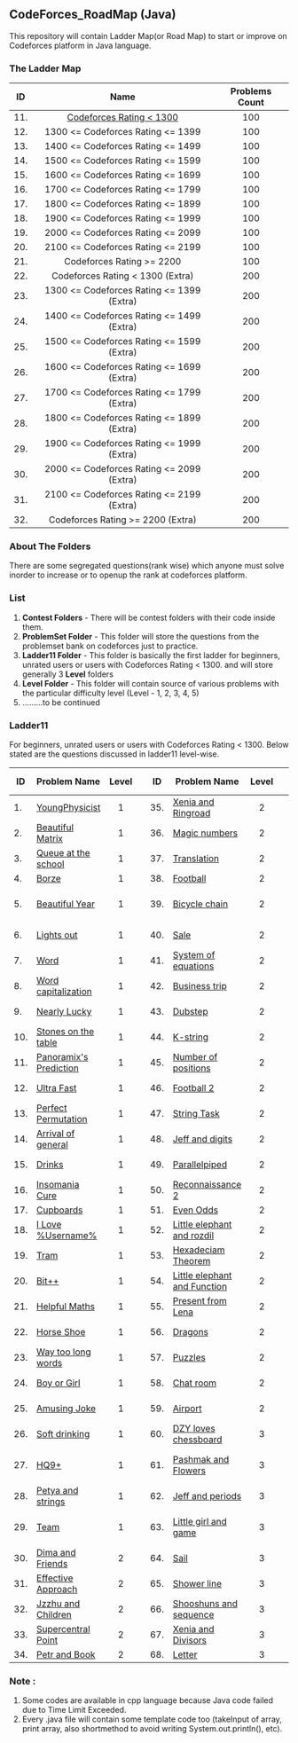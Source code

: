 ## CodeForces_RoadMap (Java)
This repository will contain Ladder Map(or Road Map) to start or improve on Codeforces platform in Java language.

### The Ladder Map 

<center>
  
| ID  |  Name                                       |   Problems Count  |
|:---:|:-------------------------------------------:|:-----------------:|
| 11. |  [Codeforces Rating < 1300](#Ladder11)	    |100          |            
| 12. |  1300 <= Codeforces Rating <= 1399          |      100          |
| 13. |  1400 <= Codeforces Rating <= 1499          |      100          |
| 14. |  1500 <= Codeforces Rating <= 1599          |      100          |
| 15. |  1600 <= Codeforces Rating <= 1699          |      100          |
| 16. |  1700 <= Codeforces Rating <= 1799          |      100          |
| 17. |  1800 <= Codeforces Rating <= 1899          |      100          |
| 18. |  1900 <= Codeforces Rating <= 1999          |      100          |
| 19. |  2000 <= Codeforces Rating <= 2099          |      100          |
| 20. |  2100 <= Codeforces Rating <= 2199          |      100          |
| 21. |  Codeforces Rating >= 2200                  |      100          |
| 22. |  Codeforces Rating < 1300 (Extra)           |      200          |
| 23. |  1300 <= Codeforces Rating <= 1399 (Extra)  |      200          |
| 24. |  1400 <= Codeforces Rating <= 1499 (Extra)  |      200          |
| 25. |  1500 <= Codeforces Rating <= 1599 (Extra)  |      200          |
| 26. |  1600 <= Codeforces Rating <= 1699 (Extra)  |      200          |
| 27. |  1700 <= Codeforces Rating <= 1799 (Extra)  |      200          |
| 28. |  1800 <= Codeforces Rating <= 1899 (Extra)  |      200          |
| 29. |  1900 <= Codeforces Rating <= 1999 (Extra)  |      200          |
| 30. |  2000 <= Codeforces Rating <= 2099 (Extra)  |      200          |
| 31. |  2100 <= Codeforces Rating <= 2199 (Extra)  |      200          |
| 32. |  Codeforces Rating >= 2200 (Extra)          |      200          |

</center>

### About The Folders
There are some segregated questions(rank wise) which anyone must solve inorder to increase or to openup the rank at codeforces platform.

### List 
1. __Contest Folders__ - There will be contest folders with their code inside them.
2. __ProblemSet Folder__ - This folder will store the questions from the problemset bank on codeforces just to practice.
3. __Ladder11 Folder__ - This folder is basically the first ladder for beginners, unrated users or users with Codeforces Rating < 1300. and will store generally 3 __Level__ folders
4. __Level Folder__ - This folder will contain source of various problems with the particular difficulty level (Level - 1, 2, 3, 4, 5)
5. .........to be continued

### Ladder11 
For beginners, unrated users or users with Codeforces Rating < 1300. Below stated are the questions discussed in ladder11 level-wise.

|  ID | Problem Name   |  Level |  | ID | Problem Name | Level | | ID | Problem Name | Level
|---|:--|:-:|---|---|---|:-:|---|---|---|:-:|
|  1. | <a href="http://codeforces.com/problemset/problem/69/A" target="_blank">YoungPhysicist</a>  |  1 | | 35. | <a href="http://codeforces.com/problemset/problem/339/B">Xenia and Ringroad</a> | 2 | |  69. | <a href="http://codeforces.com/problemset/problem/433/A">Kitahara Gift</a> | 3 |
|  2. | <a href="http://codeforces.com/problemset/problem/263/A">Beautiful Matrix</a>  | 1  | | 36. | <a href="http://codeforces.com/problemset/problem/320/A">Magic numbers</a> | 2 | |  70. | <a href="http://codeforces.com/problemset/problem/186/A">Comparing strings</a> | 3 |
|  3. | <a href="http://codeforces.com/problemset/problem/266/B">Queue at the school</a>  |  1 | | 37. | <a href="http://codeforces.com/problemset/problem/41/A">Translation</a> | 2 | |  71. | <a href="http://codeforces.com/problemset/problem/327/B">Hungry Sequence</a> | 3 |
| 4.  |  <a href="http://codeforces.com/problemset/problem/32/B">Borze</a> | 1  |  | 38. | <a href="http://codeforces.com/problemset/problem/43/A">Football</a> | 2 | |  72. | <a href="http://codeforces.com/problemset/problem/242/B">Big segment</a> | 3 |
|  5. | <a href="http://codeforces.com/problemset/problem/271/A">Beautiful Year</a>  |  1 | | 39. | <a href="http://codeforces.com/problemset/problem/215/A">Bicycle chain</a> | 2 | |  73. | <a href="http://codeforces.com/problemset/problem/258/A">Little elephant and bits</a> | 3 |
|  6. | <a href="http://codeforces.com/problemset/problem/275/A">Lights out</a>  |  1 |  | 40. | <a href="http://codeforces.com/problemset/problem/34/B">Sale</a> | 2 | |  74. | <a href="http://codeforces.com/problemset/problem/296/A">Yaroslav permutations</a> | 3 |
|  7. | <a href="http://codeforces.com/problemset/problem/59/A"> Word</a>  |  1 |  | 41. | <a href="http://codeforces.com/problemset/problem/214/A">System of equations</a> | 2 | |  75. | <a href="http://codeforces.com/problemset/problem/363/B">Fence</a> | 3 |
|  8. | <a href="http://codeforces.com/problemset/problem/281/A">Word capitalization</a>  | 1  | | 42. | <a href="http://codeforces.com/problemset/problem/149/A">Business trip</a> | 2 | |  76. | <a href="http://codeforces.com/problemset/problem/350/A">TL</a> | 3 |
|   9.| <a href="http://codeforces.com/problemset/problem/110/A">Nearly Lucky</a>  |  1 |  | 43. | <a href="http://codeforces.com/problemset/problem/208/A">Dubstep</a> | 2 | |  77. | <a href="http://codeforces.com/problemset/problem/246/B">Increase and Decrease</a> | 3 |
|   10.| <a href="http://codeforces.com/problemset/problem/266/A">Stones on the table</a>  | 1  | | 44. | <a href="http://codeforces.com/problemset/problem/219/A">K-string</a> | 2 | |  78. | <a href="http://codeforces.com/problemset/problem/239/A">Two bags of potatoes</a> | 3 |
| 11. | <a href="http://codeforces.com/problemset/problem/80/A"> Panoramix's Prediction</a> | 1 |  | 45. | <a href="http://codeforces.com/problemset/problem/124/A">Number of positions</a> | 2 | |  79. | <a href="http://codeforces.com/problemset/problem/160/B">Unlucky ticket</a> | 3 |
| 12. | <a href="http://codeforces.com/problemset/problem/61/A">Ultra Fast</a> | 1 | | 46. | <a href="http://codeforces.com/problemset/problem/96/A">Football 2</a> | 2 | |  80. | <a href="http://codeforces.com/problemset/problem/253/A">Boys and girls</a> | 3 |
| 13. | <a href="http://codeforces.com/problemset/problem/233/A">Perfect Permutation</a> | 1 | | 47. | <a href="http://codeforces.com/problemset/problem/118/A">String Task</a> | 2 | |  81. | <a href="http://codeforces.com/problemset/problem/236/B">Easy number challenge</a> | 3 |
| 14. | <a href="http://codeforces.com/problemset/problem/144/A">Arrival of general</a> | 1 | | 48. | <a href="http://codeforces.com/problemset/problem/352/A">Jeff and digits</a> | 2 | |  82. | <a href="http://codeforces.com/problemset/problem/304/A">Pythagoras theorem 2</a> | 3 |
| 15. | <a href="http://codeforces.com/problemset/problem/200/B">Drinks</a> | 1 | | 49. | <a href="http://codeforces.com/problemset/problem/224/A">Parallelpiped</a> | 2 | |  83. | <a href="http://codeforces.com/problemset/problem/254/A">Cards with numbers</a> | 3 |
| 16. | <a href="http://codeforces.com/problemset/problem/148/A">Insomania Cure</a> | 1 | | 50. | <a href="http://codeforces.com/problemset/problem/34/A">Reconnaissance 2</a> | 2 | |  84. | <a href="http://codeforces.com/problemset/problem/353/A">Domino</a> | 3 |
| 17. | <a href="http://codeforces.com/problemset/problem/248/A">Cupboards</a> | 1 | | 51. | <a href="http://codeforces.com/problemset/problem/318/A">Even Odds</a> | 2 | |  85. | <a href="http://codeforces.com/problemset/problem/349/A">Cinema line</a> | 3 |
| 18. | <a href="http://codeforces.com/problemset/problem/155/A">I Love \%Username\%</a> | 1 | | 52. | <a href="http://codeforces.com/problemset/problem/205/A">Little elephant and rozdil</a> | 2 | |  86. | <a href="http://codeforces.com/problemset/problem/166/A">Rank list</a> | 3 |
| 19. | <a href="http://codeforces.com/problemset/problem/116/A">Tram</a> | 1 | | 53. | <a href="http://codeforces.com/problemset/problem/199/A">Hexadeciam Theorem</a> | 2 | |  87. | <a href="http://codeforces.com/problemset/problem/189/A">Cut ribbon</a> | 3 |
| 20. | <a href="http://codeforces.com/problemset/problem/282/A">Bit++</a> | 1 | |  54. | <a href="http://codeforces.com/problemset/problem/221/A">Little elephant and Function</a> | 2 | |  88. | <a href="http://codeforces.com/problemset/problem/287/A">IQ test</a> | 3 |
| 21. | <a href="http://codeforces.com/problemset/problem/339/A">Helpful Maths</a> | 1 | |  55. | <a href="http://codeforces.com/problemset/problem/118/B">Present from Lena</a> | 2 | |  89. | <a href="http://codeforces.com/problemset/problem/285/C">Building permutation</a> | 3 |
| 22. | <a href="http://codeforces.com/problemset/problem/228/A">Horse Shoe</a> | 1 | |  56. | <a href="http://codeforces.com/problemset/problem/230/A">Dragons</a> | 2 | |  90. | <a href="http://codeforces.com/problemset/problem/433/B">Kuriyanama's stone</a> | 3 |
| 23. | <a href="http://codeforces.com/problemset/problem/71/A"> Way too long words</a> | 1 | |  57. | <a href="http://codeforces.com/problemset/problem/337/A">Puzzles</a> | 2 | | 91. | <a href="http://codeforces.com/problemset/problem/230/B">T-primes</a> | 3 |
| 24. | <a href="http://codeforces.com/problemset/problem/236/A">Boy or Girl</a> | 1 | |  58. | <a href="http://codeforces.com/problemset/problem/58/A">Chat room</a> | 2 | |  92. | <a href="http://codeforces.com/problemset/problem/368/B">Sereja and suffix</a> | 3 |
| 25. | <a href="http://codeforces.com/problemset/problem/141/A">Amusing Joke</a> | 1 | |  59. | <a href="http://codeforces.com/problemset/problem/218/B">Airport</a> | 2 | |  93. | <a href="http://codeforces.com/problemset/problem/327/A">Flipping game</a> | 3 |
| 26. | <a href="http://codeforces.com/problemset/problem/151/A">Soft drinking</a> | 1 | |  60. | <a href="http://codeforces.com/problemset/problem/445/A">DZY loves chessboard</a> | 3 | |  94. | <a href="http://codeforces.com/problemset/problem/237/A">Free Cash</a> | 3 |
| 27. | <a href="http://codeforces.com/problemset/problem/133/A">HQ9+</a> | 1 | |  61. | <a href="http://codeforces.com/problemset/problem/459/B">Pashmak and Flowers</a> | 3 | |  95. | <a href="http://codeforces.com/problemset/problem/289/B">Polo and the penguin matrix</a> | 3 |
| 28. | <a href="http://codeforces.com/problemset/problem/112/A">Petya and strings</a> | 1 | |  62. | <a href="http://codeforces.com/problemset/problem/352/B">Jeff and periods</a> | 3 | |  96. | <a href="http://codeforces.com/problemset/problem/450/B">Jzzhu and sequence</a> | 3 |
| 29. | <a href="http://codeforces.com/problemset/problem/231/A">Team</a> | 1 | |  63. | <a href="http://codeforces.com/problemset/problem/276/B">Little girl and game</a> | 3 | |  97. | <a href="http://codeforces.com/problemset/problem/462/B">Appleman and cardgame</a> | 3 |
| 30. | <a href="http://codeforces.com/problemset/problem/272/A">Dima and Friends</a> | 2 | |  64. | <a href="http://codeforces.com/problemset/problem/298/B">Sail</a> | 3 | |  98. | <a href="http://codeforces.com/problemset/problem/451/B">Sort the array</a> | 3 |
| 31. | <a href="http://codeforces.com/problemset/problem/227/B">Effective Approach</a> | 2 | |  65. | <a href="http://codeforces.com/problemset/problem/431/B">Shower line</a> | 3 | |  99. | <a href="http://codeforces.com/problemset/problem/315/A">Sereja and bottles</a> | 3 |
| 32. | <a href="http://codeforces.com/problemset/problem/450/A">Jzzhu and Children</a> | 2 | |  66. | <a href="http://codeforces.com/problemset/problem/222/A">Shooshuns and sequence</a> | 3 | |  100. | <a href="http://codeforces.com/problemset/problem/260/A">Adding digits</a> | 3 |
| 33. | <a href="http://codeforces.com/problemset/problem/165/A">Supercentral Point</a> | 2 | |  67. | <a href="http://codeforces.com/problemset/problem/342/A">Xenia and Divisors</a> | 3 |
| 34. | <a href="http://codeforces.com/problemset/problem/139/A">Petr and Book</a> | 2 | |  68. | <a href="http://codeforces.com/problemset/problem/43/B">Letter</a> | 3 |




### Note : 
1. Some codes are available in cpp language because Java code failed due to Time Limit Exceeded.
2. Every .java file will contain some template code too (takeInput of array, print array, also shortmethod to avoid writing System.out.println(), etc).


